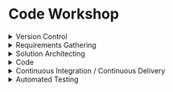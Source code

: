 # Code Workshop
<!-- * [Version Control](https://github.com/pdzaffina/code_workshop/blob/main/README.md#version-control)
* [Requirements Gathering](https://github.com/pdzaffina/code_workshop/blob/main/README.md#requirements-gathering)
* [Solution Architecting](https://github.com/pdzaffina/code_workshop/blob/main/README.md#solution-architecting)
* [Code](https://github.com/pdzaffina/code_workshop/blob/main/README.md#code)
* [Continuous Integration / Continuous Delivery](https://github.com/pdzaffina/code_workshop/blob/main/README.md#continuous-integration--continuous-delivery)
* [Automated Testing](https://github.com/pdzaffina/code_workshop/blob/main/README.md#automated-testing) -->

<details>
   <summary>Version Control</summary>
   
   ## Version Control

   ### Purpose
   Version control, also known as source control or revision control, serves a crucial role in software development. Its primary purpose is to manage changes to a project's source code over time. Here's a step-by-step explanation of its purpose:

   1. **History Tracking:**
      - Source control allows developers to track the entire history of changes made to the codebase. Each change, or "commit," is documented along with information about who made the change, when it was made, and why.

   2. **Collaboration:**
      - In collaborative software development, multiple developers often work on the same codebase. Source control enables seamless collaboration by allowing different developers to work on different branches or features concurrently. It helps prevent conflicts and provides mechanisms to merge changes.

   3. **Code Backup:**
      - Source control acts as a reliable backup system for code. If an error occurs or an undesired change is made, developers can revert to a previous version, ensuring that the project is not irreversibly damaged.

   4. **Parallel Development:**
      - Teams can work on different features or bug fixes simultaneously without interfering with each other's work. Source control provides the ability to create branches, allowing developers to isolate changes until they are ready to be integrated into the main codebase.

   5. **Code Review:**
      - Many source control systems facilitate code review processes. Developers can submit their changes for review before integration, ensuring that code quality and best practices are maintained.

   6. **Traceability:**
      - Source control enhances traceability by associating each change with specific issues or tasks. This helps in understanding why certain modifications were made and their impact on the overall project.

   7. **Continuous Integration/Continuous Deployment (CI/CD):**
      - Source control is often integrated with CI/CD pipelines. This allows for automated testing and deployment, ensuring that changes are validated and deployed to production efficiently.

   8. **Rollback Mechanism:**
      - If a release introduces unforeseen issues or bugs, source control enables a quick and controlled rollback to a stable version, minimizing downtime and potential disruptions.

   ### Actions
   1. Sign up for [Github](https://github.com/) account

</details>

<details>
   <summary>Requirements Gathering</summary>

## Requirements gathering
### Purpose
Focusing on requirements helps us to plan out the work and the solution.

### Types of Requirements

Functional and non-functional requirements are two different types of requirements in software development, each serving a distinct purpose. Here's an overview of the key differences between them:

1. **Functional Requirements:**
   - **Purpose:** Functional requirements describe the specific features and functionalities that a system must provide to meet the needs of its users.
   - **Nature:** These requirements define what the system is supposed to do, the actions it should perform, and the services it should offer.
   - **Examples:** "The system should allow users to log in," "Users should be able to submit a form," or "The application must generate monthly reports."

2. **Non-functional Requirements:**
   - **Purpose:** Non-functional requirements specify the criteria that characterize the operation of the system, focusing on aspects such as performance, reliability, usability, and security.
   - **Nature:** These requirements define how the system should behave in terms of qualities and constraints rather than specific features.
   - **Examples:** "The system should respond to user queries within two seconds," "The application must be available 99.9% of the time," or "The user interface should be intuitive and easy to navigate."

3. **Focus on What vs. How:**
   - **Functional Requirements:** Focus on the "what" – what the system should do in terms of specific features and functionalities.
   - **Non-functional Requirements:** Focus on the "how" – how the system should perform and behave in terms of qualities and constraints.

4. **Measurability:**
   - **Functional Requirements:** Typically, measurable in terms of specific actions or behaviors that can be tested.
   - **Non-functional Requirements:** Often measurable but may involve qualities that are more challenging to quantify precisely.

5. **Categories of Non-functional Requirements:**
   
   Often refered to as the "ilities". "Ilities" is a colloquial term used in software engineering to refer to a set of non-functional requirements or qualities that a system should possess. These qualities, often ending in "-ility," describe various attributes that are essential for the overall performance, usability, and success of a software application. Here are some common "ilities" in software development:

   * **Reliability:**
     - The ability of a system to consistently perform as expected under specific conditions, without failures or errors.

   * **Availability:**
     - The extent to which a system is operational and accessible to users when needed, often expressed as a percentage of uptime.

   * **Scalability:**
     - The capability of a system to handle increased load, either in terms of users, transactions, or data volume, without compromising performance.

   * **Maintainability:**
     - The ease with which a system can be maintained, updated, and modified over time to adapt to changing requirements or fix issues.

   * **Flexibility:**
     - The ability of a system to adapt to changes in the environment or user requirements with minimal effort.

   * **Usability:**
     - The degree to which a system is user-friendly, intuitive, and easy to use, enhancing the overall user experience.

   * **Interoperability:**
     - The capability of a system to interact and work seamlessly with other systems, software, or components.

   * **Portability:**
    - The ease with which a system can be transferred or adapted to different environments, platforms, or devices.

   * **Security:**
    - The protection of a system from unauthorized access, data breaches, and other potential security threats.

   * **Performance:**
     - The efficiency and responsiveness of a system in terms of speed, throughput, and resource utilization.

   * **Reliability:**
     - The capability of a system to recover from failures and continue operating without losing data or functionality.

   * **Testability:**
     - The ease with which a system can be tested to ensure that it meets its specified requirements and functions correctly.

   * **Compliance:**
     - The adherence of a system to relevant standards, regulations, and legal requirements.

   * **Resilience:**
     - The ability of a system to recover quickly from failures or disruptions, ensuring minimal impact on overall operations.

   * **Sustainability:**
     - The consideration of environmental impact and resource usage in the design and operation of a system.

     These "ilities" collectively contribute to the overall quality, reliability, and success of a software system, and they are crucial considerations throughout the software development life cycle. Each "ility" addresses a specific aspect of system behavior or performance, emphasizing the importance of a holistic approach to software engineering.

6. **Change Frequency:**
   - **Functional Requirements:** Tend to change more frequently, reflecting evolving user needs and features.
   - **Non-functional Requirements:** Change less frequently and often provide a stable framework for system behavior.

Functional requirements define what the system should do in terms of features and functionalities, while non-functional requirements specify how the system should perform in terms of qualities and constraints. Both types of requirements are crucial for creating a comprehensive and successful software system.

Managing requirements in an agile software development project using GitHub involves leveraging its features for collaboration, issue tracking, and documentation. Here are step-by-step instructions:

1. **Create a Repository:**
   - Start by creating a new GitHub repository dedicated to your agile project. This will serve as the central repository for all your project-related information.

2. **Establish Project Structure:**
   - Organize your repository with a clear structure. You might create folders for documentation, user stories, acceptance criteria, and any other relevant information. This ensures a systematic arrangement of project artifacts.

3. **Issues for User Stories:**
   - Use GitHub Issues to represent user stories. Each user story becomes an issue. Include a clear title, description, and labels for categorization (e.g., enhancement, feature, etc.).
   - A user story is a concise description of a feature from an end-user perspective. It typically follows the format: "As a [type of user], I want [an action] so that [benefit/value]." Here's an example:
     -  **User Story:**
       - "As a registered user, I want to be able to reset my password so that I can regain access to my account in case I forget my login credentials."
     - **Explanation:**
       - **As a [type of user]:** In this case, it's a "registered user." This specifies the category of users for whom the feature is intended.
  
       - **I want [an action]:** The desired action is "to be able to reset my password." This describes the functionality or behavior that the user is requesting.

       - **So that [benefit/value]:** The reason behind the user's request is "so that I can regain access to my account in case I forget my login credentials." This articulates the value or benefit that the user expects from the proposed feature.

    - This user story is clear, specific, and focused on the user's needs. It sets the stage for the development team to understand the context, purpose, and expected outcome of the requested feature, making it easier to plan and implement the necessary functionality.

4. **Labels for Prioritization:**
   - Utilize labels to prioritize user stories. Labels like "high priority," "medium priority," or "low priority" help in identifying and sorting issues based on their importance.

5. **Assignees and Milestones:**
   - Assign user stories to specific team members by using the "Assignees" field. Additionally, use GitHub milestones to group related user stories together and track progress over specific timeframes, such as sprints.

6. **Enhanced Descriptions:**
   - Provide detailed descriptions for each user story. Include acceptance criteria, constraints, and any additional information necessary for understanding and implementing the requirements.

7. **Discussion and Collaboration:**
   - Leverage the discussion section within each issue to facilitate collaboration. Team members can ask questions, provide feedback, and engage in discussions related to specific user stories.

8. **Use Projects for Sprint Planning:**
   - GitHub Projects can be used to create boards that represent your agile sprints. Create columns for "To Do," "In Progress," and "Done." Move issues across these columns as they progress through the sprint.

9. **Pull Requests for Changes:**
   - If a user story requires changes or updates, create a new branch, make the necessary modifications, and submit a pull request. This allows for code review and discussion before merging changes into the main branch.

10. **Documentation in the Wiki:**
    - GitHub provides a Wiki feature where you can document additional project-related information, such as requirements documentation, system architecture, and any other relevant details.

11. **Continuous Integration (Optional):**
    - Integrate GitHub Actions or other CI tools to automate testing and ensure that the implemented user stories meet the acceptance criteria before merging into the main branch.

12. **Review and Retrospective:**
    - At the end of each sprint or iteration, conduct a review of completed user stories and hold a retrospective to identify improvements for the next iteration.

By following these steps, you can effectively use GitHub as a collaborative platform for managing requirements in an agile software development project, promoting transparency, collaboration, and efficient tracking of project progress.

### Actions
1. Brainstorm a list of things you will need for your project.
2. Create User Stories for the first 3 or 4 to get a feel for the process.

</details>

<details>
   <summary>Solution Architecting</summary>

## Solution Architecting
### Purpose
The solution architecture process involves systematically designing and organizing the components and structure of a system to meet specified requirements. It typically includes the following steps:

1. **Understanding Requirements:**
   - Gather and comprehend the functional and non-functional requirements of the system.

2. **Identifying Stakeholders:**
   - Identify and involve stakeholders to ensure their perspectives and needs are considered.

3. **Conceptual Design:**
   - Develop a high-level conceptual design that outlines the major components and their interactions.

4. **Decision-Making:**
   - Make key decisions regarding technologies, platforms, and architectural patterns.

5. **Risk Assessment:**
   - Evaluate potential risks associated with the proposed architecture and devise mitigation strategies.

6. **Detailed Design:**
   - Elaborate on the conceptual design, providing detailed specifications for components, interfaces, and data flows.

7. **Prototyping (if applicable):**
   - Create prototypes or proof-of-concepts to validate critical aspects of the architecture.

8. **Validation and Reviews:**
   - Conduct reviews with stakeholders to validate the design against requirements and gather feedback.

9. **Documentation:**
   - Document the architecture comprehensively, including diagrams, specifications, and rationale.

10. **Implementation Guidance:**
    - Provide guidance and support during the implementation phase, ensuring adherence to the designed architecture.

11. **Testing and Quality Assurance:**
    - Ensure that the implemented solution meets quality standards through testing and validation processes.

12. **Iteration and Refinement:**
    - Iterate on the design based on feedback, changing requirements, or lessons learned during implementation.

13. **Deployment Planning:**
    - Plan the deployment of the solution, considering factors like scalability, performance, and maintenance.

14. **Monitoring and Optimization:**
    - Implement monitoring mechanisms and continuously optimize the solution based on real-world performance data.

15. **Post-Implementation Review:**
    - Conduct a review post-implementation to assess the effectiveness of the architecture and identify areas for improvement.

The solution architecture process is iterative and collaborative, involving stakeholders throughout the lifecycle to ensure alignment with business goals and evolving requirements.

### Actions
1. Draw a diagram to document the conceptual design.

   ```mermaid

   graph TD
   subgraph "User's Browser"
      A[User] -->|Requests| B[GitHub Pages]
   end
   ```
</details>

<details>
   <summary>Code</summary>

## Code
### Actions
1. learn md syntax
2. write posts

</details>

<details>
   <summary>Continuous Integration / Continuous Delivery</summary>

## Continuous Integration / Continuous Delivery
### Purpose
Continuous Integration (CI) and Continuous Delivery (CD) are practices in software development that aim to streamline the process of delivering high-quality software. While they are often used together and share similarities, they serve distinct purposes:

1. **Continuous Integration (CI):**
   - **Purpose:** CI focuses on automating the process of integrating code changes from multiple contributors into a shared repository frequently.
   - **Key Practices:**
     - Developers regularly commit code changes to a version control system (e.g., Git).
     - Automated build and test processes are triggered on every code commit.
     - Early detection of integration issues, ensuring that new code integrates well with the existing codebase.
   - **Benefits:**
     - Reduces integration issues by identifying and fixing problems early.
     - Enhances collaboration among development teams.
     - Maintains a consistent and stable codebase.

2. **Continuous Delivery (CD):**
   - **Purpose:** CD extends the principles of CI by automating the entire process of preparing code for release, making it ready for deployment to production at any time.
   - **Key Practices:**
     - Automated testing, including unit tests, integration tests, and acceptance tests.
     - Automated deployment pipelines that move code through various environments (e.g., development, staging, production).
     - Continuous feedback loops to provide information on the readiness of the software for production.
   - **Benefits:**
     - Accelerates the release process by automating testing and deployment.
     - Reduces manual intervention, minimizing the risk of human errors.
     - Allows for more frequent and reliable releases.

CI focuses on integrating code changes frequently to detect and address integration issues early in the development process. CD, on the other hand, extends this by automating the entire delivery pipeline, ensuring that the software is always in a deployable state, ready for production release. Together, CI/CD practices contribute to a more efficient, reliable, and scalable software development and delivery process.
### Actions
1. commit to branch

</details>

<details>
   <summary>Automated Testing</summary>

## Automated testing
### Purpose
Automated testing serves several important purposes in software development, contributing to the overall quality, efficiency, and reliability of the software development process. Here are the key purposes of automated testing:

1. **Early Detection of Bugs:**
   - Automated testing allows developers to identify and fix bugs and issues early in the development cycle. This helps prevent the accumulation of defects and reduces the cost and effort required for bug fixing later in the process.

2. **Continuous Integration and Continuous Delivery (CI/CD):**
   - Automated testing is essential for CI/CD pipelines. It ensures that code changes do not introduce regressions and that the software remains in a deployable state. This enables a faster and more reliable release process.

3. **Regression Testing:**
   - As software evolves, new features or changes can inadvertently introduce issues in existing functionality. Automated tests provide a way to quickly and thoroughly perform regression testing, ensuring that existing features still work as intended after each code change.

4. **Increased Test Coverage:**
   - Automated testing allows for a higher degree of test coverage compared to manual testing alone. It becomes feasible to test a wide range of scenarios, edge cases, and interactions between components, helping to uncover potential issues that might be overlooked manually.

5. **Efficient and Repeatable Testing:**
   - Automated tests can be run repeatedly and consistently, providing reliable and reproducible results. This efficiency is especially valuable for running tests on various configurations, environments, and platforms.

6. **Faster Feedback to Developers:**
   - Automated testing provides rapid feedback to developers, highlighting issues as soon as they occur. This quick feedback loop enables developers to address problems promptly and iterate on their code efficiently.

7. **Time and Cost Savings:**
   - While initial setup of automated tests requires investment, they lead to significant time and cost savings in the long run. Automated tests run faster than manual tests and can be executed more frequently, reducing the overall testing time.

8. **Improved Code Quality:**
   - Automated testing encourages developers to write modular, testable, and maintainable code. It promotes adherence to coding standards and best practices, contributing to overall code quality.

9. **Support for Agile and DevOps Practices:**
   - Automated testing aligns well with agile development methodologies and DevOps practices. It enables continuous integration, continuous testing, and continuous delivery, supporting the principles of agility and collaboration.

10. **Documentation and Living Documentation:**
    - Automated tests serve as executable documentation of the expected behavior of the software. They provide a clear and up-to-date understanding of the system's functionality, serving as a form of living documentation.

Automated testing is a critical component of modern software development, offering benefits such as early bug detection, continuous integration support, efficient testing, and overall improvement in software quality and reliability.

### Actions
1. Create a test to run on code commit. Since this is mostly text, use a spell checking test as an exercise.
2. Checking that all links work might also be a god idea.

GitHub Actions itself does not provide a built-in action specifically for spell-checking markdown files with respect to a certain word. However, you can create a custom GitHub Action that integrates with existing spell-checking tools.

Here is a general outline of how you might set up such an action:

1. **Choose a Spell-Checking Tool:**
   - Select a spell-checking tool that supports checking markdown files. Some popular options include `aspell`, `hunspell`, or `markdown-spellcheck`.

2. **Create a GitHub Action Workflow:**
   - Create a new GitHub Actions workflow file (e.g., `.github/workflows/spellcheck.yml`) in your repository.

3. **Define the Workflow:**
   - Set up the workflow to trigger on events like `push` or `pull_request`.

```yaml
name: Spell Check Markdown

on:
  push:
    branches:
      - main
  pull_request:
    branches:
      - main
```

4. **Jobs and Steps:**
   - Define jobs and steps for your workflow. Use a setup job to configure the environment and install the spell-checking tool.

```yaml
jobs:
  spellcheck:
    runs-on: ubuntu-latest

    steps:
    - name: Checkout Repository
      uses: actions/checkout@v2

    - name: Set up Node.js
      uses: actions/setup-node@v2
      with:
        node-version: '14'

    - name: Install Spell Checking Tool
      run: npm install -g markdown-spellcheck  # Replace with your chosen tool
```

5. **Spell Check Step:**
   - Add a step to run the spell check on your markdown files. Customize this based on the tool you selected.

```yaml
    - name: Spell Check
      run: markdown-spellcheck '**/*.md'  # Replace with your spell-checking command
```

6. **Filter by Word:**
   - You might need to use additional tools or scripts to filter the results based on a certain word. This might involve parsing the output and checking for the specific word.

Remember to adapt the above example based on the specific spell-checking tool and requirements of your project.

</details>